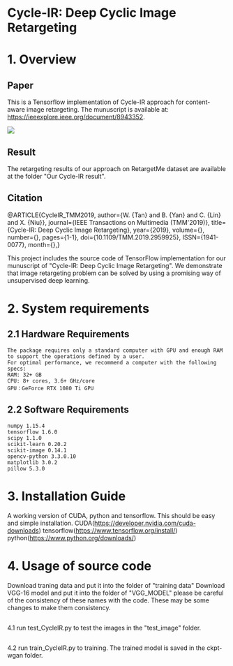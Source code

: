# Cycle-IR: Deep Cyclic Image Retargeting
# 1. Overview

## Paper
This is a Tensorflow implementation of Cycle-IR approach for content-aware image retargeting. The munuscript is available at: https://ieeexplore.ieee.org/document/8943352.

![](https://github.com/mintanwei/Cycle-IR/blob/master/AdjustmentOfAspectRatio.png)

## Result
The retargeting results  of our approach on RetargetMe dataset are available at the folder "Our Cycle-IR result".

## Citation
@ARTICLE{CycleIR_TMM2019,
author={W. {Tan} and B. {Yan} and C. {Lin} and X. {Niu}},
journal={IEEE Transactions on Multimedia (TMM'2019)},
title={Cycle-IR: Deep Cyclic Image Retargeting},
year={2019},
volume={},
number={},
pages={1-1},
doi={10.1109/TMM.2019.2959925},
ISSN={1941-0077},
month={},}

This project includes the source code of TensorFlow implementation for our munuscript of "Cycle-IR: Deep Cyclic Image Retargeting". We demonstrate that image retargeting problem can be solved by using a promising way of unsupervised deep learning.

# 2. System requirements
  
  ## 2.1 Hardware Requirements
	The package requires only a standard computer with GPU and enough RAM to support the operations defined by a user. 
    For optimal performance, we recommend a computer with the following specs:
    RAM: 32+ GB
    CPU: 8+ cores, 3.6+ GHz/core
    GPU：GeForce RTX 1080 Ti GPU
  
  ## 2.2 Software Requirements
    numpy 1.15.4
    tensorflow 1.6.0
    scipy 1.1.0
    scikit-learn 0.20.2
    scikit-image 0.14.1
    opencv-python 3.3.0.10
    matplotlib 3.0.2
    pillow 5.3.0
	 
# 3. Installation Guide
  A working version of CUDA, python and tensorflow. This should be easy and simple installation. 
  CUDA(https://developer.nvidia.com/cuda-downloads)
  tensorflow(https://www.tensorflow.org/install/) 
  python(https://www.python.org/downloads/)
  
# 4. Usage of source code
  Download traning data and put it into the folder of "training data"
  Download VGG-16 model and put it into the folder of "VGG_MODEL"
  please be careful of the consistency of these names with the code. These may be some changes to make them consistency.

  ## 
  4.1 run test_CycleIR.py to test the images in the "test_image" folder. 
  
  ## 
  4.2 run train_CycleIR.py to training. The trained model is saved in the ckpt-wgan folder.
